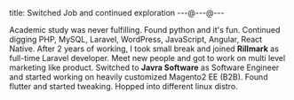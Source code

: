 title: Switched Job and continued exploration
---@---@---

Academic study was never fulfilling.
Found python and it's fun.
Continued digging PHP, MySQL, Laravel, WordPress, JavaScript, Angular, React Native.
After 2 years of working, I took small break and joined **Rillmark** as full-time Laravel developer.
Meet new people and got to work on multi level marketing like product.
Switched to **Javra Software** as Software Engineer and started working on heavily customized Magento2 EE (B2B).
Found flutter and started tweaking.
Hopped into different linux distro.
